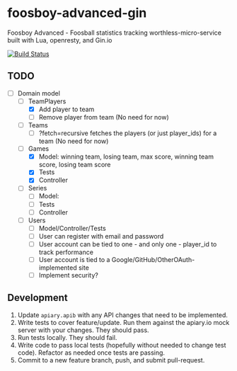 
foosboy-advanced-gin
====================

Foosboy Advanced - Foosball statistics tracking worthless-micro-service built with Lua, openresty, and Gin.io

[![Build Status](https://drone.io/github.com/cahna/foosboy-advanced-gin/status.png)](https://drone.io/github.com/cahna/foosboy-advanced-gin/latest)

## TODO

- [ ] Domain model
    - [ ] TeamPlayers
        - [X] Add player to team
        - [ ] Remove player from team (No need for now)
    - [ ] Teams
        - [ ] ?fetch=recursive fetches the players (or just player_ids) for a team (No need for now)
    - [ ] Games
        - [X] Model: winning team, losing team, max score, winning team score, losing team score
        - [X] Tests
        - [X] Controller
    - [ ] Series
        - [ ] Model: 
        - [ ] Tests
        - [ ] Controller
    - [ ] Users
        - [ ] Model/Controller/Tests
        - [ ] User can register with email and password
        - [ ] User account can be tied to one - and only one - player_id to track performance
        - [ ] User account is tied to a Google/GitHub/OtherOAuth-implemented site
        - [ ] Implement security?

## Development

1. Update `apiary.apib` with any API changes that need to be implemented.
2. Write tests to cover feature/update. Run them against the apiary.io mock server with your changes. They should pass.
3. Run tests locally. They should fail.
4. Write code to pass local tests (hopefully without needed to change test code). Refactor as needed once tests are passing.
5. Commit to a new feature branch, push, and submit pull-request.

